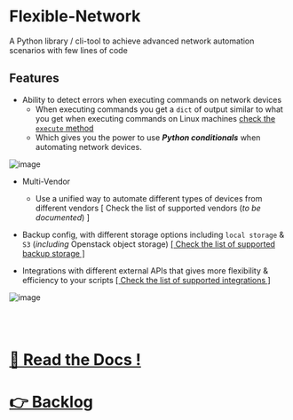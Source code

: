 # Flexible-Network

A Python library / cli-tool to achieve advanced network automation scenarios with few lines of code

## Features

* Ability to detect errors when executing commands on network devices
   * When executing commands you get a `dict` of output similar to what you get when executing commands on Linux machines [check the `execute` method](https://eslam-gomaa.github.io/Flexible-Network/terminal_class_methods/#execute)
   * Which gives you the power to use ***Python conditionals*** when automating network devices. 

![image](https://user-images.githubusercontent.com/33789516/159186029-8f377b31-f839-40b6-96f6-33a6a42d5317.png)

* Multi-Vendor
   * Use a unified way to automate different types of devices from different vendors [ Check the list of supported vendors (_to be documented_) ]

* Backup config, with different storage options including `local storage` & `S3` (_including_ Openstack object storage) [[ Check the list of supported backup storage ]](https://eslam-gomaa.github.io/Flexible-Network/Docs/ConfigBackup-storage/config-backup-storage)

* Integrations with different external APIs that gives more flexibility & efficiency to your scripts  [[ Check the list of supported integrations ]](https://eslam-gomaa.github.io/Flexible-Network/integrations)


![image](https://user-images.githubusercontent.com/33789516/159433445-d040ce1a-752c-408b-b38e-1ea3ecb1e450.png)



<br>

<br>


# [📝 Read the Docs !](https://eslam-gomaa.github.io/Flexible-Network/)

# [👉 Backlog](https://shiny-pruner-f62.notion.site/Flexible-Network-Project-8a037585793a4405acf892e66e6a4132)

<br>

<br>
